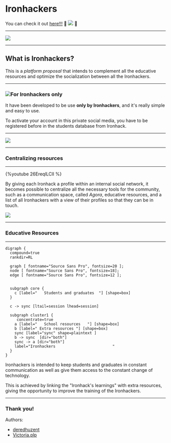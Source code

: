 # Ironhackers

You can check it out [here!!!](https://enigmatic-hamlet-57213.herokuapp.com/) :paw_prints: ![](https://i.imgur.com/ILwWt55.png) :paw_prints:


---
![](https://i.imgur.com/ok0QRdc.png)

---

## What is Ironhackers?

This is a *platform proposal* that intends to complement all the educative resources and optimize the socialization between all the Ironhackers.

---

### ![](https://i.imgur.com/cCiNST6.png)For **Ironhackers** only
It have been developed to be use **only by Ironhackers**, and it's really simple and easy to use.

To activate your account in this private social media, you have to be registered before in the students database from Ironhack.

---

![](https://i.imgur.com/SrpPbTn.png)

---

### Centralizing resources

---

{%youtube 26EreqlLClI %}


By giving each Ironhack a profile within an internal social network, it becomes possible to centralize all the necessary tools for the community, such as a communication space, called *Agora*, educative resources, and a list of all Ironhackers with a view of their profiles so that they can be in touch. 

![](https://i.imgur.com/5F7ozKY.png)

---

### Educative Resources

---


```graphviz
digraph {
  compound=true
  rankdir=RL

  graph [ fontname="Source Sans Pro", fontsize=20 ];
  node [ fontname="Source Sans Pro", fontsize=18];
  edge [ fontname="Source Sans Pro", fontsize=12 ];


  subgraph core {
    c [label="   Students and graduates  "] [shape=box]
  }
  
  c -> sync [ltail=session lhead=session]

  subgraph cluster1 {
     concentrate=true
    a [label="   School resources   "] [shape=box]
    b [label=" Extra resources "] [shape=box]
    sync [label="sync" shape=plaintext ]
    b -> sync  [dir="both"]
    sync -> a [dir="both"]
    label="Ironhackers                         "
  }
}
```
Ironhackers is intended to keep students and graduates in constant communication as well as give them access to the constant change of technology.

This is achieved by linking the "Ironhack's learnings" with extra resources, giving the opportunity to improve the training of the Ironhackers.

---

### Thank you! 

Authors:

* [deredhuzent](https://github.com/deredhuzent)
* [Victoria.plp](https://github.com/VictoriaPl)
